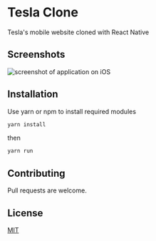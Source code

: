# Tesla Clone

Tesla's mobile website cloned with React Native

## Screenshots
![screenshot of application on iOS](./screenshots/iOS.png)

## Installation

Use yarn or npm to install required modules

```bash
yarn install
```
then

```bash
yarn run
```

## Contributing
Pull requests are welcome.


## License
[MIT](https://choosealicense.com/licenses/mit/)